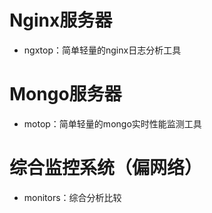 # Nginx服务器

- ngxtop：简单轻量的nginx日志分析工具

# Mongo服务器

- motop：简单轻量的mongo实时性能监测工具

# 综合监控系统（偏网络）

- monitors：综合分析比较
